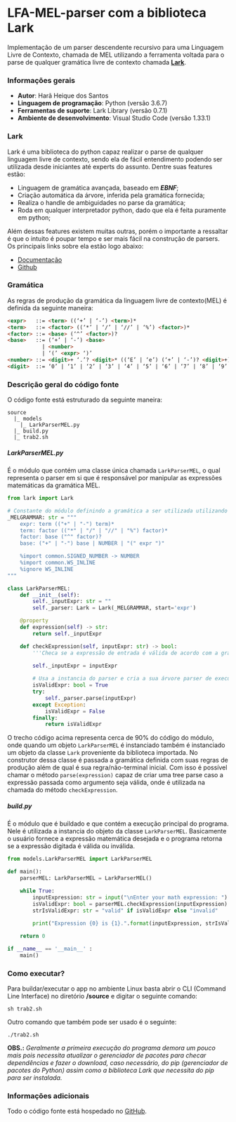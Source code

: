 # LFA-MEL-parser com a biblioteca Lark
Implementação de um parser descendente recursivo para uma Linguagem Livre de Contexto, chamada de MEL utilizando a ferramenta voltada para o parse de qualquer gramática livre de contexto chamada [**Lark**](https://lark-parser.readthedocs.io/en/latest/).

### Informações gerais
- **Autor**: Harã Heique dos Santos
- **Linguagem de programação**: Python (versão 3.6.7)
- **Ferramentas de suporte**: Lark Library (versão 0.7.1)
- **Ambiente de desenvolvimento**: Visual Studio Code (versão 1.33.1)

### Lark
Lark é uma biblioteca do python capaz realizar o parse de qualquer linguagem livre de contexto, sendo ela de fácil entendimento podendo ser utilizada desde iniciantes até experts do assunto. Dentre suas features estão:
- Linguagem de gramática avançada, baseado em ***EBNF***;
- Criação automática da árvore, inferida pela gramática fornecida;
- Realiza o handle de ambiguidades no parse da gramática;
- Roda em qualquer interpretador python, dado que ela é feita puramente em python;

Além dessas features existem muitas outras, porém o importante a ressaltar é que o intuito é poupar tempo e ser mais fácil na construção de parsers. Os principais links sobre ela estão logo abaixo:
- [Documentação](https://lark-parser.readthedocs.io/en/latest/)
- [Github](https://github.com/lark-parser/lark)

### Gramática
As regras de produção da gramática da linguagem livre de contexto(MEL) é definida da seguinte maneira:

```html
<expr>   ::= <term> ((‘+’ | ‘-’) <term>)*
<term>   ::= <factor> ((‘*’ | ‘/’ | ‘//’ | ‘%’) <factor>)*
<factor> ::= <base> (‘^’ <factor>)?
<base>   ::= (‘+’ | ‘-’) <base>
           | <number>
           | ‘(’ <expr> ‘)’
<number> ::= <digit>+ ‘.’? <digit>* ((‘E’ | ‘e’) (‘+’ | ‘-’)? <digit>+)?
<digit>  ::= ‘0’ | ‘1’ | ‘2’ | ‘3’ | ‘4’ | ‘5’ | ‘6’ | ‘7’ | ‘8’ | ‘9’
```

### Descrição geral do código fonte
O código fonte está estruturado da seguinte maneira:

```
source
  |_ models
    |_ LarkParserMEL.py
  |_ build.py
  |_ trab2.sh
```

##### LarkParserMEL.py
É o módulo que contém uma classe única chamada `LarkParserMEL`, o qual representa o parser em si que é responsável por manipular as expressões matemáticas da gramática MEL.

```python
from lark import Lark

# Constante do módulo definindo a gramática a ser utilizada utilizando a sintaxe Lark + EBNF
_MELGRAMMAR: str = """
    expr: term (("+" | "-") term)*
    term: factor (("*" | "/" | "//" | "%") factor)*
    factor: base ("^" factor)?
    base: ("+" | "-") base | NUMBER | "(" expr ")"

    %import common.SIGNED_NUMBER -> NUMBER
    %import common.WS_INLINE
    %ignore WS_INLINE
"""

class LarkParserMEL:
    def __init__(self):
        self._inputExpr: str = ""
        self._parser: Lark = Lark(_MELGRAMMAR, start='expr')

    @property
    def expression(self) -> str:
        return self._inputExpr

    def checkExpression(self, inputExpr: str) -> bool:
        '''Checa se a expressão de entrada é válida de acordo com a gramática MEL definida'''
        
        self._inputExpr = inputExpr

        # Usa a instancia do parser e cria a sua árvore parser de execução
        isValidExpr: bool = True
        try:
            self._parser.parse(inputExpr)
        except Exception:
            isValidExpr = False
        finally:
            return isValidExpr
```
O trecho código acima representa cerca de 90% do código do módulo, onde quando um objeto `LarkParserMEL` é instanciado também é instanciado um objeto da classe `Lark` proveniente da biblioteca importada. No construtor dessa classe é passada a gramática definida com suas regras de produção além de qual é sua regra/não-terminal inicial. Com isso é possível chamar o método `parse(expression)` capaz de criar uma tree parse caso a expressão passada como argumento seja válida, onde é utilizada na chamada do método `checkExpression`.

##### build.py
É o módulo que é buildado e que contém a execução principal do programa. Nele é utilizada a instancia do objeto da classe `LarkParserMEL`. Basicamente o usuário fornece a expressão matemática desejada e o programa retorna se a expressão digitada é válida ou inválida.

```python
from models.LarkParserMEL import LarkParserMEL

def main():
    parserMEL: LarkParserMEL = LarkParserMEL()

    while True:
        inputExpression: str = input("\nEnter your math expression: ")
        isValidExpr: bool = parserMEL.checkExpression(inputExpression)
        strIsValidExpr: str = "valid" if isValidExpr else "invalid"
        
        print("Expression {0} is {1}.".format(inputExpression, strIsValidExpr))

    return 0

if __name__ == '__main__' :
    main()
```

### Como executar?
Para buildar/executar o app no ambiente Linux basta abrir o CLI (Command Line Interface) no diretório __/source__ e digitar o seguinte comando:
    
    sh trab2.sh

Outro comando que também pode ser usado é o seguinte:

    ./trab2.sh

__OBS.:__ *Geralmente a primeira execução do programa demora um pouco mais pois necessita atualizar o gerenciador de pacotes para checar dependências e fazer o download, caso necessário, do pip (gerenciador de pacotes do Python) assim como a biblioteca Lark que necessita do pip para ser instalada.*
    
### Informações adicionais
Todo o código fonte está hospedado no [GitHub](https://github.com/HaraHeique/LFA-MEL-larkParser).


